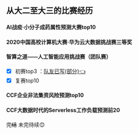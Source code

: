 从大二至大三的比赛经历
-----
#### AI战疫·小分子成药属性预测大赛top10

#### 2020中国高校计算机大赛·华为云大数据挑战赛三等奖

#### 智算之道——人工智能应用挑战赛（团队赛） 
- [x] 初赛top3        ：[队友已写(部分):point_left:	](https://blog.csdn.net/qq_48081601/article/details/109095328 "悬停显示")
- [x] 复赛top10<br>

#### CCF企业非法集资风险预测top10

#### CCF大数据时代的Serverless工作负载预测前20
~~完结~~  未完待续:blush:

